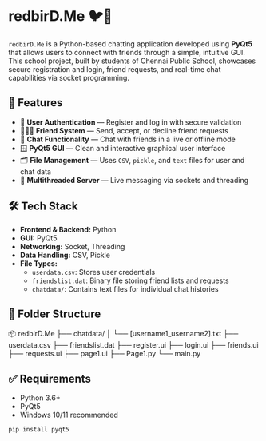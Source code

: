 # redbirD.Me 🐦💬

`redbirD.Me` is a Python-based chatting application developed using **PyQt5** that allows users to connect with friends through a simple, intuitive GUI. This school project, built by students of Chennai Public School, showcases secure registration and login, friend requests, and real-time chat capabilities via socket programming.

## 🚀 Features

- 🔐 **User Authentication** — Register and log in with secure validation
- 🧑‍🤝‍🧑 **Friend System** — Send, accept, or decline friend requests
- 💬 **Chat Functionality** — Chat with friends in a live or offline mode
- 🪟 **PyQt5 GUI** — Clean and interactive graphical user interface
- 🗂️ **File Management** — Uses `CSV`, `pickle`, and `text` files for user and chat data
- 🧵 **Multithreaded Server** — Live messaging via sockets and threading

## 🛠️ Tech Stack

- **Frontend & Backend:** Python
- **GUI:** PyQt5
- **Networking:** Socket, Threading
- **Data Handling:** CSV, Pickle
- **File Types:**
  - `userdata.csv`: Stores user credentials
  - `friendslist.dat`: Binary file storing friend lists and requests
  - `chatdata/`: Contains text files for individual chat histories

## 📁 Folder Structure
📦 redbirD.Me
├── chatdata/
│ └── [username1_username2].txt
├── userdata.csv
├── friendslist.dat
├── register.ui
├── login.ui
├── friends.ui
├── requests.ui
├── page1.ui
├── Page1.py
└── main.py

## ✅ Requirements

- Python 3.6+
- PyQt5
- Windows 10/11 recommended

```bash
pip install pyqt5
